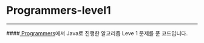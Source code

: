 # Programmers-level1
---
####<a href="https://programmers.co.kr/skill_checks"> Programmers</a>에서 Java로 진행한 알고리즘 Leve 1 문제를 푼 코드입니다.
